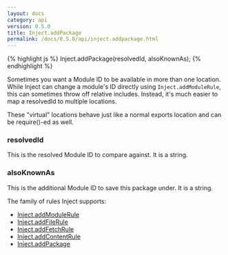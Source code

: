 ```yaml
---
layout: docs
category: api
version: 0.5.0
title: Inject.addPackage
permalink: /docs/0.5.0/api/inject.addpackage.html
---
```


{% highlight js %}
Inject.addPackage(resolvedId, alsoKnownAs);
{% endhighlight %}

Sometimes you want a Module ID to be available in more than one location. While Inject can change a module's ID directly using `Inject.addModuleRule`, this can sometimes throw off relative includes. Instead, it's much easier to map a resolvedId to multiple locations.

These "virtual" locations behave just like a normal exports location and can be require()-ed as well.

### resolvedId
This is the resolved Module ID to compare against. It is a string.

### alsoKnownAs
This is the additional Module ID to save this package under. It is a string.

The family of rules Inject supports:

* [Inject.addModuleRule](/docs/0.5.0/api/inject.addmodulerule.html)
* [Inject.addFileRule](/docs/0.5.0/api/inject.addfilerule.html)
* [Inject.addFetchRule](/docs/0.5.0/api/inject.addfetchrule.html)
* [Inject.addContentRule](/docs/0.5.0/api/inject.addcontentrule.html)
* [Inject.addPackage](/docs/0.5.0/api/inject.addpackage.html)
